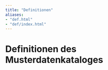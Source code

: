 ```yaml
---
title: "Definitionen"
aliases:
- "def.html"
- "def/index.html"
---
```

# Definitionen des Musterdatenkataloges
